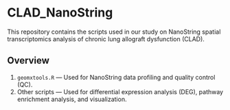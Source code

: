 # CLAD_NanoString
This repository contains the scripts used in our study on NanoString spatial transcriptomics analysis of chronic lung allograft dysfunction (CLAD).

## Overview

1. `geomxtools.R` — Used for NanoString data profiling and quality control (QC).
2. Other scripts — Used for differential expression analysis (DEG), pathway enrichment analysis, and visualization.

